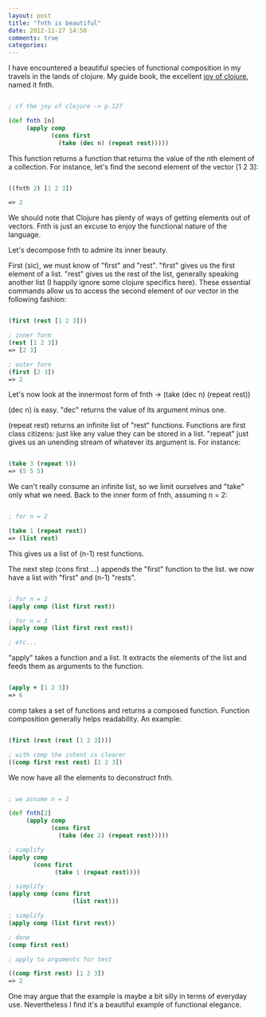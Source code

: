 ```yaml
---
layout: post
title: "fnth is beautiful"
date: 2012-11-27 14:50
comments: true
categories: 
---
```


I have encountered a beautiful species of functional composition in my travels in the lands of clojure. My guide book, the excellent [joy of clojure](http://joyofclojure.com/), named it fnth.

``` clojure

; cf the joy of clojure -> p.127

(def fnth [n]
     (apply comp
     	    (cons first
	    	  (take (dec n) (repeat rest)))))

```

This function returns a function that returns the value of the nth element of a collection.
For instance, let's find the second element of the vector [1 2 3]:


``` clojure

((fnth 2) [1 2 3])  

=> 2


```

We should note that Clojure has plenty of ways of getting elements out of vectors. Fnth is just an excuse to enjoy the functional nature of the language.

Let's decompose fnth to admire its inner beauty.

First (sic), we must know of "first" and "rest". "first" gives us the first element of a list. "rest" gives us the rest of the list, generally speaking another list (I happily ignore some clojure specifics here). These essential commands allow us to access the second element of our vector in the following fashion:

``` clojure

(first (rest [1 2 3]))

; inner form
(rest [1 2 3])
=> [2 3]

; outer form
(first [2 3])
=> 2


```

Let's now look at the innermost form of fnth -> (take (dec n) (repeat rest))

(dec n) is easy. "dec" returns the value of its argument minus one.

(repeat rest) returns an infinite list of "rest" functions. Functions are first class citizens: just like any value they can be stored in a list. "repeat" just gives us an unending stream of whatever its argument is.
For instance:


``` clojure

(take 3 (repeat 5))
=> (5 5 5)


```

We can't really consume an infinite list, so we limit ourselves and "take" only what we need.
Back to the inner form of fnth, assuming n = 2:

``` clojure

; for n = 2

(take 1 (repeat rest))
=> (list rest)


```

This gives us a list of (n-1) rest functions.

The next step (cons first ...) appends the "first" function to the list.
we now have a list with "first" and (n-1) "rests".

``` clojure

; for n = 2
(apply comp (list first rest))

; for n = 3
(apply comp (list first rest rest))

; etc...

```

"apply" takes a function and a list. It extracts the elements of the list and feeds them as arguments to the function.

``` clojure

(apply + [1 2 3])
=> 6

```

comp takes a set of functions and returns a composed function. Function composition generally helps readability. An example:

``` clojure

(first (rest (rest [1 2 3])))

; with comp the intent is clearer
((comp first rest rest) [1 2 3])


```

We now have all the elements to deconstruct fnth.

``` clojure

; we assume n = 2

(def fnth[2]
     (apply comp
     	    (cons first
	    	  (take (dec 2) (repeat rest)))))

; simplify
(apply comp
       (cons first
       	     (take 1 (repeat rest))))

; simplify
(apply comp (cons first
       	    	  (list rest)))

; simplify
(apply comp (list first rest))

; done 
(comp first rest)

; apply to arguments for test

((comp first rest) [1 2 3])
=> 2


```

One may argue that the example is maybe a bit silly in terms of everyday use. Nevertheless I find it's a beautiful example of functional elegance.